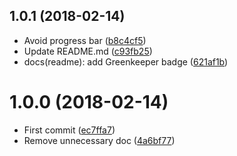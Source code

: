 <a name="1.0.1"></a>
## 1.0.1 (2018-02-14)

* Avoid progress bar ([b8c4cf5](https://github.com/Kikobeats/is-tracking-domain/commit/b8c4cf5))
* Update README.md ([c93fb25](https://github.com/Kikobeats/is-tracking-domain/commit/c93fb25))
* docs(readme): add Greenkeeper badge ([621af1b](https://github.com/Kikobeats/is-tracking-domain/commit/621af1b))



<a name="1.0.0"></a>
# 1.0.0 (2018-02-14)

* First commit ([ec7ffa7](https://github.com/Kikobeats/is-tracking-domain/commit/ec7ffa7))
* Remove unnecessary doc ([4a6bf77](https://github.com/Kikobeats/is-tracking-domain/commit/4a6bf77))



